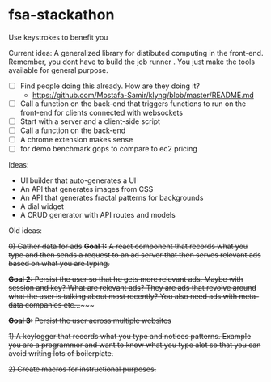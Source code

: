 # fsa-stackathon

Use keystrokes to benefit you

Current idea: A generalized library for distibuted computing in the front-end. Remember, you dont have to build the job runner . You just make the tools available for general purpose.

- [ ] Find people doing this already. How are they doing it?
   - https://github.com/Mostafa-Samir/klyng/blob/master/README.md
- [ ] Call a function on the back-end that triggers functions to run on the front-end for clients connected with websockets
- [ ] Start with a server and a client-side script
- [ ] Call a function on the back-end
- [ ] A chrome extension makes sense
- [ ] for demo benchmark gops to compare to ec2 pricing

Ideas:

- UI builder that auto-generates a UI
- An API that generates images from CSS
- An API that generates fractal patterns for backgrounds
- A dial widget
- A CRUD generator with API routes and models

Old ideas:

~~0) Gather data for ads~~
~~**Goal 1:**~~
~~A react component that records what you type and then sends a request to an ad server
that then serves relevant ads based on what you are typing.~~

~~**Goal 2:**
Persist the user so that he gets more relevant ads. Maybe with session and key?
What are relevant ads? They are ads that revolve around what the user is talking about most recently? You also need ads with meta-data companies etc...~~~~~

~~**Goal 3:**~~
~~Persist the user across multiple websites~~

~~1) A keylogger that records what you type and notices patterns. Example you are a programmer and want to know what
you type alot so that you can avoid writing lots of boilerplate.~~

~~2) Create macros for instructional purposes.~~
